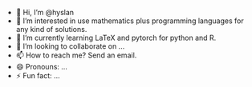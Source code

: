 - 👋 Hi, I’m @hyslan
- 👀 I’m interested in use mathematics plus programming languages for any kind of solutions.
- 🌱 I’m currently learning LaTeX and pytorch for python and R.
- 💞️ I’m looking to collaborate on ...
- 📫 How to reach me? Send an email.
- 😄 Pronouns: ...
- ⚡ Fun fact: ...

<!---
hyslan/hyslan is a ✨ special ✨ repository because its `README.md` (this file) appears on your GitHub profile.
You can click the Preview link to take a look at your changes.
--->
